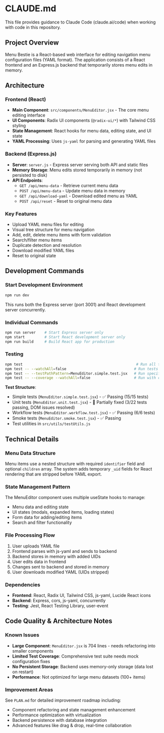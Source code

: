 # CLAUDE.md

This file provides guidance to Claude Code (claude.ai/code) when working with code in this repository.

## Project Overview

Menu Bestie is a React-based web interface for editing navigation menu configuration files (YAML format). The application consists of a React frontend and an Express.js backend that temporarily stores menu edits in memory.

## Architecture

### Frontend (React)
- **Main Component**: `src/components/MenuEditor.jsx` - The core menu editing interface
- **UI Components**: Radix UI components (`@radix-ui/*`) with Tailwind CSS styling
- **State Management**: React hooks for menu data, editing state, and UI state
- **YAML Processing**: Uses `js-yaml` for parsing and generating YAML files

### Backend (Express.js)
- **Server**: `server.js` - Express server serving both API and static files  
- **Memory Storage**: Menu edits stored temporarily in memory (not persisted to disk)
- **API Endpoints**:
  - `GET /api/menu-data` - Retrieve current menu data
  - `POST /api/menu-data` - Update menu data in memory
  - `GET /api/download-yaml` - Download edited menu as YAML
  - `POST /api/reset` - Reset to original menu data

### Key Features
- Upload YAML menu files for editing
- Visual tree structure for menu navigation
- Add, edit, delete menu items with form validation
- Search/filter menu items
- Duplicate detection and resolution
- Download modified YAML files
- Reset to original state

## Development Commands

### Start Development Environment
```bash
npm run dev
```
This runs both the Express server (port 3001) and React development server concurrently.

### Individual Commands
```bash
npm run server    # Start Express server only
npm start         # Start React development server only
npm run build     # Build React app for production
```

### Testing
```bash
npm test                                                    # Run all tests in watch mode
npm test -- --watchAll=false                               # Run tests once without watch
npm test -- --testPathPattern=MenuEditor.simple.test.jsx   # Run specific test file
npm test -- --coverage --watchAll=false                    # Run with coverage report
```

**Test Structure**: 
- Simple tests (`MenuEditor.simple.test.jsx`) - ✅ Passing (15/15 tests)
- Unit tests (`MenuEditor.unit.test.jsx`) - 🔧 Partially fixed (3/22 tests passing, DOM issues resolved)
- Workflow tests (`MenuEditor.workflow.test.jsx`) - ✅ Passing (6/6 tests)
- Smoke tests (`MenuEditor.smoke.test.jsx`) - ✅ Passing
- Test utilities in `src/utils/testUtils.js`

## Technical Details

### Menu Data Structure
Menu items use a nested structure with required `identifier` field and optional `children` array. The system adds temporary `_uid` fields for React rendering that are stripped before YAML export.

### State Management Pattern
The MenuEditor component uses multiple useState hooks to manage:
- Menu data and editing state
- UI states (modals, expanded items, loading states)  
- Form data for adding/editing items
- Search and filter functionality

### File Processing Flow
1. User uploads YAML file
2. Frontend parses with js-yaml and sends to backend
3. Backend stores in memory with added UIDs
4. User edits data in frontend
5. Changes sent to backend and stored in memory
6. User downloads modified YAML (UIDs stripped)

### Dependencies
- **Frontend**: React, Radix UI, Tailwind CSS, js-yaml, Lucide React icons
- **Backend**: Express, cors, js-yaml, concurrently
- **Testing**: Jest, React Testing Library, user-event

## Code Quality & Architecture Notes

### Known Issues
- **Large Component**: `MenuEditor.jsx` is 704 lines - needs refactoring into smaller components
- **Limited Test Coverage**: Comprehensive test suite needs mock configuration fixes
- **No Persistent Storage**: Backend uses memory-only storage (data lost on restart)
- **Performance**: Not optimized for large menu datasets (100+ items)

### Improvement Areas
See `PLAN.md` for detailed improvement roadmap including:
- Component refactoring and state management enhancement
- Performance optimization with virtualization
- Backend persistence with database integration  
- Advanced features like drag & drop, real-time collaboration